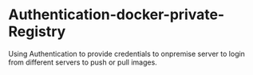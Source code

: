 # Authentication-docker-private-Registry
Using Authentication to provide credentials to onpremise server to login from different servers to push or pull images.
